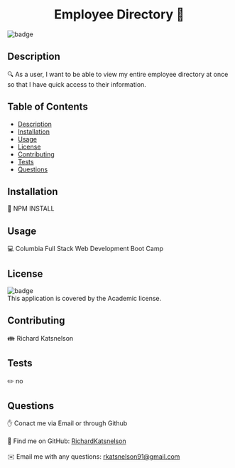 <h1 align="center">Employee Directory 👋</h1>
  
![badge](https://img.shields.io/badge/license-Academic-brightgreen)<br />
## Description
🔍 As a user, I want to be able to view my entire  employee directory at once so that I have quick access to their information.
## Table of Contents
- [Description](#description)
- [Installation](#installation)
- [Usage](#usage)
- [License](#license)
- [Contributing](#contributing)
- [Tests](#tests)
- [Questions](#questions)
## Installation
💾 NPM INSTALL
## Usage
💻 Columbia Full Stack Web Development Boot Camp
## License
![badge](https://img.shields.io/badge/license-Academic-brightgreen)
<br />
This application is covered by the Academic license. 
## Contributing
👪 Richard Katsnelson
## Tests
✏️ no
## Questions
✋ Conact me via Email or through Github<br />
<br />
🏁 Find me on GitHub: [RichardKatsnelson](https://github.com/RichardKatsnelson)<br />
<br />
✉️ Email me with any questions: rkatsnelson91@gmail.com<br /><br />